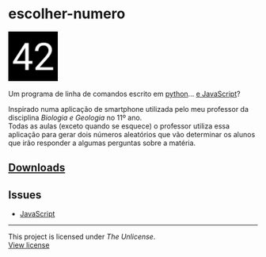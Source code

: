 # escolher-numero

<img src="logo/v1/logo-v1-svg-compressed.svg" alt='logo-v1 ("42")' height="100">

Um programa de linha de comandos escrito em [python](https://www.python.org/)... [e JavaScript](#to-do)?

Inspirado numa aplicação de smartphone utilizada pelo meu professor da disciplina *Biologia e Geologia* no 11º ano.  
Todas as aulas (exceto quando se esquece) o professor utiliza essa aplicação para gerar dois números aleatórios que vão determinar os alunos que irão responder a algumas perguntas sobre a matéria.

## [Downloads](https://github.com/a21989/escolher-numero/releases/)

## Issues

* [JavaScript](GH-1)

---

This project is licensed under *The Unlicense*.  
[View license](LICENSE)